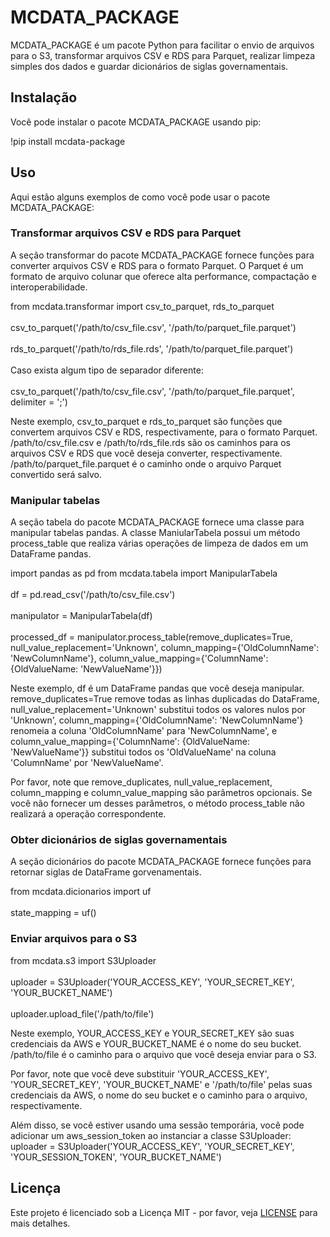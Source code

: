 # MCDATA_PACKAGE

MCDATA_PACKAGE é um pacote Python para facilitar o envio de arquivos para o S3, transformar arquivos CSV e RDS para Parquet, realizar limpeza simples dos dados e guardar dicionários de siglas governamentais.

## Instalação

Você pode instalar o pacote MCDATA_PACKAGE usando pip:

!pip install mcdata-package


## Uso

Aqui estão alguns exemplos de como você pode usar o pacote MCDATA_PACKAGE:

### Transformar arquivos CSV e RDS para Parquet
A seção transformar do pacote MCDATA_PACKAGE fornece funções para converter arquivos CSV e RDS para o formato Parquet. O Parquet é um formato de arquivo colunar que oferece alta performance, compactação e interoperabilidade.

from mcdata.transformar import csv_to_parquet, rds_to_parquet
<br></br>
csv_to_parquet('/path/to/csv_file.csv', '/path/to/parquet_file.parquet') 
<br></br>
rds_to_parquet('/path/to/rds_file.rds', '/path/to/parquet_file.parquet')
<br></br>
Caso exista algum tipo de separador diferente:
<br></br>
csv_to_parquet('/path/to/csv_file.csv', '/path/to/parquet_file.parquet', delimiter = ';') 


Neste exemplo, csv_to_parquet e rds_to_parquet são funções que convertem arquivos CSV e RDS, respectivamente, para o formato Parquet. /path/to/csv_file.csv e /path/to/rds_file.rds são os caminhos para os arquivos CSV e RDS que você deseja converter, respectivamente. /path/to/parquet_file.parquet é o caminho onde o arquivo Parquet convertido será salvo.

### Manipular tabelas
A seção tabela do pacote MCDATA_PACKAGE fornece uma classe para manipular tabelas pandas. A classe ManiularTabela possui um método process_table que realiza várias operações de limpeza de dados em um DataFrame pandas.

import pandas as pd from mcdata.tabela import ManipularTabela
<br></br>
df = pd.read_csv('/path/to/csv_file.csv') 
<br></br>
manipulator = ManipularTabela(df) 
<br></br>
processed_df = manipulator.process_table(remove_duplicates=True, null_value_replacement='Unknown', column_mapping={'OldColumnName': 'NewColumnName'}, column_value_mapping={'ColumnName': {OldValueName: 'NewValueName'}})

Neste exemplo, df é um DataFrame pandas que você deseja manipular. remove_duplicates=True remove todas as linhas duplicadas do DataFrame, null_value_replacement='Unknown' substitui todos os valores nulos por 'Unknown', column_mapping={'OldColumnName': 'NewColumnName'} renomeia a coluna 'OldColumnName' para 'NewColumnName', e column_value_mapping={'ColumnName': {OldValueName: 'NewValueName'}} substitui todos os 'OldValueName' na coluna 'ColumnName' por 'NewValueName'.

Por favor, note que remove_duplicates, null_value_replacement, column_mapping e column_value_mapping são parâmetros opcionais. Se você não fornecer um desses parâmetros, o método process_table não realizará a operação correspondente.

### Obter dicionários de siglas governamentais
A seção dicionários do pacote MCDATA_PACKAGE fornece funções para retornar siglas de DataFrame gorvenamentais.

from mcdata.dicionarios import uf
<br></br>
state_mapping = uf()

### Enviar arquivos para o S3
from mcdata.s3 import S3Uploader
<br></br>
uploader = S3Uploader('YOUR_ACCESS_KEY', 'YOUR_SECRET_KEY', 'YOUR_BUCKET_NAME')
<br></br>
uploader.upload_file('/path/to/file')

Neste exemplo, YOUR_ACCESS_KEY e YOUR_SECRET_KEY são suas credenciais da AWS e YOUR_BUCKET_NAME é o nome do seu bucket. /path/to/file é o caminho para o arquivo que você deseja enviar para o S3.

Por favor, note que você deve substituir 'YOUR_ACCESS_KEY', 'YOUR_SECRET_KEY', 'YOUR_BUCKET_NAME' e '/path/to/file' pelas suas credenciais da AWS, o nome do seu bucket e o caminho para o arquivo, respectivamente.

Além disso, se você estiver usando uma sessão temporária, você pode adicionar um aws_session_token ao instanciar a classe S3Uploader:
uploader = S3Uploader('YOUR_ACCESS_KEY', 'YOUR_SECRET_KEY', 'YOUR_SESSION_TOKEN', 'YOUR_BUCKET_NAME')

## Licença

Este projeto é licenciado sob a Licença MIT - por favor, veja [LICENSE](LICENSE) para mais detalhes.

